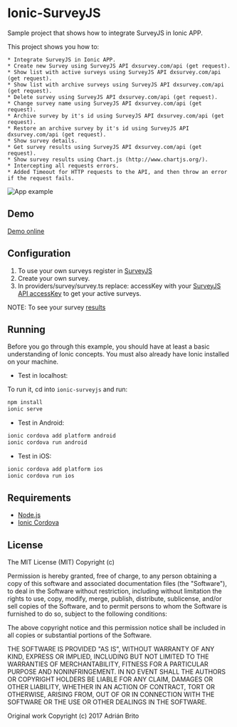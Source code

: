 # Ionic-SurveyJS

Sample project that shows how to integrate SurveyJS in Ionic APP.

This project shows you how to:

    * Integrate SurveyJS in Ionic APP.
    * Create new Survey using SurveyJS API dxsurvey.com/api (get request).
    * Show list with active surveys using SurveyJS API dxsurvey.com/api (get request).
    * Show list with archive surveys using SurveyJS API dxsurvey.com/api (get request).
    * Delete survey using SurveyJS API dxsurvey.com/api (get request).
    * Change survey name using SurveyJS API dxsurvey.com/api (get request).
    * Archive survey by it's id using SurveyJS API dxsurvey.com/api (get request). 
    * Restore an archive survey by it's id using SurveyJS API dxsurvey.com/api (get request). 
    * Show survey details.
	* Get survey results using SurveyJS API dxsurvey.com/api (get request).
    * Show survey results using Chart.js (http://www.chartjs.org/).
    * Intercepting all requests errors.
    * Added Timeout for HTTP requests to the API, and then throw an error if the request fails.

![App example](readme_resources/app.gif "App example")

## Demo

[Demo online](https://ionic-surveyjs.herokuapp.com/)

## Configuration

 1) To use your own surveys register in [SurveyJS](https://surveyjs.io/Account/Register)
 2) Create your own survey.
 3) In providers/survey/survey.ts replace: accessKey with your [SurveyJS API accessKey](https://surveyjs.io/Help/Index/)
    to get your active surveys.
 
 NOTE: To see your survey [results](https://surveyjs.io/Service/MySurveys/)
    

## Running

Before you go through this example, you should have at least a basic understanding of Ionic concepts. You must also already have Ionic installed on your machine.

* Test in localhost:

To run it, cd into `ionic-surveyjs` and run:

```bash
npm install
ionic serve
```

* Test in Android: 

```bash
ionic cordova add platform android
ionic cordova run android
```

* Test in iOS: 

```bash
ionic cordova add platform ios
ionic cordova run ios
```

## Requirements

* [Node.js](http://nodejs.org/)
* [Ionic Cordova](https://ionicframework.com/docs/intro/installation/)

## License
   
The MIT License (MIT) Copyright (c)

Permission is hereby granted, free of charge, to any person obtaining a copy of this software and associated documentation files (the "Software"), to deal in the Software without restriction, including without limitation the rights to use, copy, modify, merge, publish, distribute, sublicense, and/or sell copies of the Software, and to permit persons to whom the Software is furnished to do so, subject to the following conditions:

The above copyright notice and this permission notice shall be included in all copies or substantial portions of the Software.

THE SOFTWARE IS PROVIDED "AS IS", WITHOUT WARRANTY OF ANY KIND, EXPRESS OR IMPLIED, INCLUDING BUT NOT LIMITED TO THE WARRANTIES OF MERCHANTABILITY, FITNESS FOR A PARTICULAR PURPOSE AND NONINFRINGEMENT. IN NO EVENT SHALL THE AUTHORS OR COPYRIGHT HOLDERS BE LIABLE FOR ANY CLAIM, DAMAGES OR OTHER LIABILITY, WHETHER IN AN ACTION OF CONTRACT, TORT OR OTHERWISE, ARISING FROM, OUT OF OR IN CONNECTION WITH THE SOFTWARE OR THE USE OR OTHER DEALINGS IN THE SOFTWARE.
   
Original work Copyright (c) 2017 Adrián Brito
